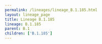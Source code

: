 ```yaml
---
permalink: /lineages/lineage_B.1.185.html
layout: lineage_page
title: Lineage B.1.185
lineage: B.1.185
parent: B.1
children: ['B.1.185']
---
```


